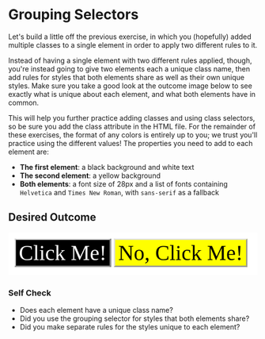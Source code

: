 # Grouping Selectors

Let's build a little off the previous exercise, in which you (hopefully) added multiple classes to a single element in order to apply two different rules to it.

Instead of having a single element with two different rules applied, though, you're instead going to give two elements each a unique class name, 
then add rules for styles that both elements share as well as their own unique styles. Make sure you take a good look at the outcome image below 
to see exactly what is unique about each element, and what both elements have in common.

This will help you further practice adding classes and using class selectors, so be sure you add the class attribute in the HTML file. 
For the remainder of these exercises, the format of any colors is entirely up to you; we trust you'll practice using the different values! 
The properties you need to add to each element are:

* **The first element**: a black background and white text
* **The second element**: a yellow background
* **Both elements**: a font size of 28px and a list of fonts containing `Helvetica` and `Times New Roman`, with `sans-serif` as a fallback 

## Desired Outcome
![desired outcome](./desired-outcome.png)


### Self Check
- Does each element have a unique class name?
- Did you use the grouping selector for styles that both elements share?
- Did you make separate rules for the styles unique to each element?
